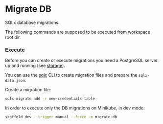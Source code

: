 # Migrate DB

SQLx database migrations.

The following commands are supposed to be executed from workspace root dir.

### Execute

Before you can create or execute migrations you need a PostgreSQL server up and running (see [storage](../storage/)).

You can use the [sqlx](https://github.com/launchbadge/sqlx/tree/master/sqlx-cli#sqlx-cli) CLI to create migration files and prepare the `sqlx-data.json`.

Create a migration file:

```sh
sqlx migrate add -r new-credentials-table
```

In order to execute only the DB migrations on Minikube, in dev mode:

```sh
skaffold dev --trigger manual --force -m migrate-db
```
